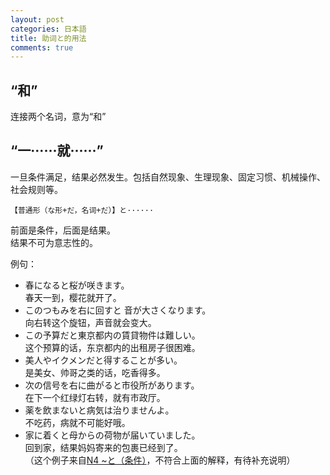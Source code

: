 ```yaml
---
layout: post
categories: 日本語
title: 助词と的用法
comments: true
---
```


## “和”
连接两个名词，意为“和”

## “一······就······”
一旦条件满足，结果必然发生。包括自然现象、生理现象、固定习惯、机械操作、社会规则等。
```
【普通形（な形+だ，名词+だ）】と······
```
前面是条件，后面是结果。  
结果不可为意志性的。

例句：  
- 春になると桜が咲きます。  
春天一到，樱花就开了。  
- このつもみを右に回すと 音が大さくなります。  
向右转这个旋钮，声音就会变大。  
- この予算だと東京都内の賃貸物件は難しい。  
这个预算的话，东京都内的出租房子很困难。  
- 美人やイクメンだと得することが多い。  
是美女、帅哥之类的话，吃香得多。  
- 次の信号を右に曲がると市役所があります。  
在下一个红绿灯右转，就有市政厅。  
- 薬を飲まないと病気は治りませんよ。  
不吃药，病就不可能好哦。  
- 家に着くと母からの荷物が届いていました。  
回到家，结果妈妈寄来的包裹已经到了。  
（这个例子来自[N4 ~と（条件）](https://www.youtube.com/watch?v=9f2BnjvKOW8)，不符合上面的解释，有待补充说明）  
